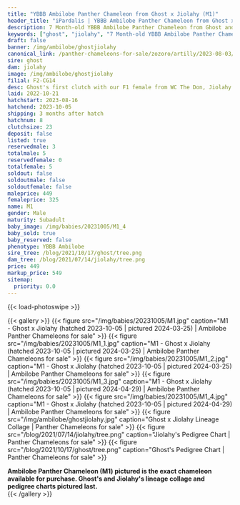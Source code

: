 ```yaml
---
title: "YBBB Ambilobe Panther Chameleon from Ghost x Jiolahy (M1)"
header_title: "iPardalis | YBBB Ambilobe Panther Chameleon from Ghost x Jiolahy | M1"
description: 7 Month-old YBBB Ambilobe Panther Chameleon from Ghost and Jiolahy. Ghost's first clutch with our F1 female from WC The Don, Jiolahy! We've included sire and dam dendrograms if available, but you can view our Ghost or Jiolahy breeder pages for more information.
keywords: ["ghost", "jiolahy", "7 Month-old YBBB Ambilobe Panther Chameleon", "baby chameleons for sale", "buy panther chameleon", "panther for sale", "ambilobe panther chameleons for sale", "ambilobe panther chameleon for sale"]
draft: false
banner: /img/ambilobe/ghostjiolahy
canonical_link: /panther-chameleons-for-sale/zozoro/artilly/2023-08-03/m4/
sire: ghost
dam: jiolahy
image: /img/ambilobe/ghostjiolahy
filial: F2-CG14
desc: Ghost's first clutch with our F1 female from WC The Don, Jiolahy!
laid: 2022-10-21
hatchstart: 2023-08-16
hatchend: 2023-10-05
shipping: 3 months after hatch
hatchnum: 8
clutchsize: 23
deposit: false
listed: true
reservedmale: 3
totalmale: 5
reservedfemale: 0
totalfemale: 5
soldout: false
soldoutmale: false
soldoutfemale: false
maleprice: 449
femaleprice: 325
name: M1
gender: Male
maturity: Subadult
baby_image: /img/babies/20231005/M1_4
baby_sold: true
baby_reserved: false
phenotype: YBBB Ambilobe
sire_tree: /blog/2021/10/17/ghost/tree.png
dam_tree: /blog/2021/07/14/jiolahy/tree.png
price: 449
markup_price: 549
sitemap: 
  priority: 0.0
---
```


{{< load-photoswipe >}}

{{< gallery >}}
  {{< figure src="/img/babies/20231005/M1.jpg" caption="M1 - Ghost x Jiolahy (hatched 2023-10-05 | pictured 2024-03-25) | Ambilobe Panther Chameleons for sale" >}}
  {{< figure src="/img/babies/20231005/M1_1.jpg" caption="M1 - Ghost x Jiolahy (hatched 2023-10-05 | pictured 2024-03-25) | Ambilobe Panther Chameleons for sale" >}}
  {{< figure src="/img/babies/20231005/M1_2.jpg" caption="M1 - Ghost x Jiolahy (hatched 2023-10-05 | pictured 2024-03-25) | Ambilobe Panther Chameleons for sale" >}}
  {{< figure src="/img/babies/20231005/M1_3.jpg" caption="M1 - Ghost x Jiolahy (hatched 2023-10-05 | pictured 2024-04-29) | Ambilobe Panther Chameleons for sale" >}}
  {{< figure src="/img/babies/20231005/M1_4.jpg" caption="M1 - Ghost x Jiolahy (hatched 2023-10-05 | pictured 2024-04-29) | Ambilobe Panther Chameleons for sale" >}}
  {{< figure src="/img/ambilobe/ghostjiolahy.jpg" caption="Ghost x Jiolahy Lineage Collage | Panther Chameleons for sale" >}}
  {{< figure src="/blog/2021/07/14/jiolahy/tree.png" caption="Jiolahy's Pedigree Chart | Panther Chameleons for sale" >}}
  {{< figure src="/blog/2021/10/17/ghost/tree.png" caption="Ghost's Pedigree Chart | Panther Chameleons for sale" >}}
  <figcaption itemprop="description"><strong>Ambilobe Panther Chameleon (M1) pictured is the exact chameleon available for purchase. Ghost's and Jiolahy's lineage collage and pedigree charts pictured last.</strong></figcaption>
{{< /gallery >}}
